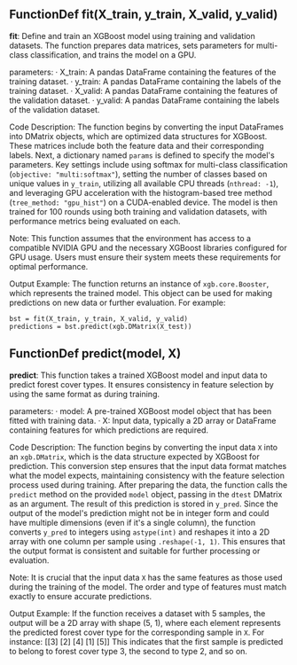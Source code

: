 ## FunctionDef fit(X_train, y_train, X_valid, y_valid)
**fit**: Define and train an XGBoost model using training and validation datasets. The function prepares data matrices, sets parameters for multi-class classification, and trains the model on a GPU.

parameters:
· X_train: A pandas DataFrame containing the features of the training dataset.
· y_train: A pandas DataFrame containing the labels of the training dataset.
· X_valid: A pandas DataFrame containing the features of the validation dataset.
· y_valid: A pandas DataFrame containing the labels of the validation dataset.

Code Description: The function begins by converting the input DataFrames into DMatrix objects, which are optimized data structures for XGBoost. These matrices include both the feature data and their corresponding labels. Next, a dictionary named `params` is defined to specify the model's parameters. Key settings include using softmax for multi-class classification (`objective: "multi:softmax"`), setting the number of classes based on unique values in `y_train`, utilizing all available CPU threads (`nthread: -1`), and leveraging GPU acceleration with the histogram-based tree method (`tree_method: "gpu_hist"`) on a CUDA-enabled device. The model is then trained for 100 rounds using both training and validation datasets, with performance metrics being evaluated on each.

Note: This function assumes that the environment has access to a compatible NVIDIA GPU and the necessary XGBoost libraries configured for GPU usage. Users must ensure their system meets these requirements for optimal performance.

Output Example: The function returns an instance of `xgb.core.Booster`, which represents the trained model. This object can be used for making predictions on new data or further evaluation. For example:
```
bst = fit(X_train, y_train, X_valid, y_valid)
predictions = bst.predict(xgb.DMatrix(X_test))
```
## FunctionDef predict(model, X)
**predict**: This function takes a trained XGBoost model and input data to predict forest cover types. It ensures consistency in feature selection by using the same format as during training.

parameters:
· model: A pre-trained XGBoost model object that has been fitted with training data.
· X: Input data, typically a 2D array or DataFrame containing features for which predictions are required.

Code Description: The function begins by converting the input data `X` into an `xgb.DMatrix`, which is the data structure expected by XGBoost for prediction. This conversion step ensures that the input data format matches what the model expects, maintaining consistency with the feature selection process used during training. After preparing the data, the function calls the `predict` method on the provided `model` object, passing in the `dtest` DMatrix as an argument. The result of this prediction is stored in `y_pred`. Since the output of the model's prediction might not be in integer form and could have multiple dimensions (even if it's a single column), the function converts `y_pred` to integers using `astype(int)` and reshapes it into a 2D array with one column per sample using `.reshape(-1, 1)`. This ensures that the output format is consistent and suitable for further processing or evaluation.

Note: It is crucial that the input data `X` has the same features as those used during the training of the model. The order and type of features must match exactly to ensure accurate predictions.

Output Example: If the function receives a dataset with 5 samples, the output will be a 2D array with shape (5, 1), where each element represents the predicted forest cover type for the corresponding sample in `X`. For instance:
[[3]
 [2]
 [4]
 [1]
 [5]] 
This indicates that the first sample is predicted to belong to forest cover type 3, the second to type 2, and so on.
